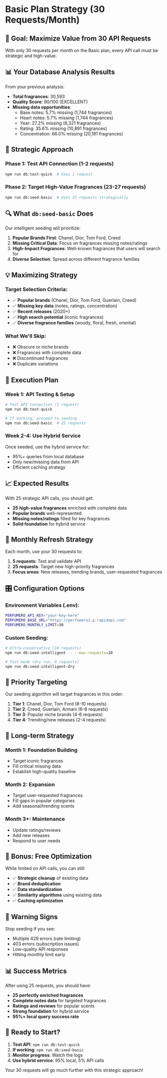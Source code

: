 # Basic Plan Strategy (30 Requests/Month)

## 🎯 **Goal: Maximize Value from 30 API Requests**

With only 30 requests per month on the Basic plan, every API call must be strategic and high-value.

## 📊 **Your Database Analysis Results**

From your previous analysis:
- **Total fragrances**: 30,593
- **Quality Score**: 90/100 (EXCELLENT)
- **Missing data opportunities**:
  - Base notes: 5.7% missing (1,744 fragrances)
  - Heart notes: 5.7% missing (1,744 fragrances)
  - Year: 27.2% missing (8,321 fragrances)
  - Rating: 35.6% missing (10,891 fragrances)
  - Concentration: 66.0% missing (20,191 fragrances)

## 🎯 **Strategic Approach**

### Phase 1: Test API Connection (1-2 requests)
```bash
npm run db:test-quick  # Uses 1 request
```

### Phase 2: Target High-Value Fragrances (23-27 requests)
```bash
npm run db:seed-basic  # Uses 25 requests strategically
```

## 🔍 **What `db:seed-basic` Does**

Our intelligent seeding will prioritize:

1. **Popular Brands First**: Chanel, Dior, Tom Ford, Creed
2. **Missing Critical Data**: Focus on fragrances missing notes/ratings
3. **High-Impact Fragrances**: Well-known fragrances that users will search for
4. **Diverse Selection**: Spread across different fragrance families

## 💡 **Maximizing Strategy**

### Target Selection Criteria:
- ✅ **Popular brands** (Chanel, Dior, Tom Ford, Guerlain, Creed)
- ✅ **Missing key data** (notes, ratings, concentration)
- ✅ **Recent releases** (2020+)
- ✅ **High search potential** (iconic fragrances)
- ✅ **Diverse fragrance families** (woody, floral, fresh, oriental)

### What We'll Skip:
- ❌ Obscure or niche brands
- ❌ Fragrances with complete data
- ❌ Discontinued fragrances
- ❌ Duplicate variations

## 🚀 **Execution Plan**

### Week 1: API Testing & Setup
```bash
# Test API connection (1 request)
npm run db:test-quick

# If working, proceed to seeding
npm run db:seed-basic  # 25 requests
```

### Week 2-4: Use Hybrid Service
Once seeded, use the hybrid service for:
- 95%+ queries from local database
- Only new/missing data from API
- Efficient caching strategy

## 📈 **Expected Results**

With 25 strategic API calls, you should get:
- **25 high-value fragrances** enriched with complete data
- **Popular brands** well-represented
- **Missing notes/ratings** filled for key fragrances
- **Solid foundation** for hybrid service

## 🔄 **Monthly Refresh Strategy**

Each month, use your 30 requests to:
1. **5 requests**: Test and validate API
2. **25 requests**: Target new high-priority fragrances
3. **Focus areas**: New releases, trending brands, user-requested fragrances

## 🎛️ **Configuration Options**

### Environment Variables (.env):
```bash
PERFUMERO_API_KEY="your-key-here"
PERFUMERO_BASE_URL="https://perfumero1.p.rapidapi.com"
PERFUMERO_MONTHLY_LIMIT=30
```

### Custom Seeding:
```bash
# Ultra-conservative (10 requests)
npm run db:seed-intelligent -- --max-requests=10

# Test mode (dry run, 0 requests)
npm run db:seed-intelligent-dry
```

## 🎯 **Priority Targeting**

Our seeding algorithm will target fragrances in this order:

1. **Tier 1**: Chanel, Dior, Tom Ford (8-10 requests)
2. **Tier 2**: Creed, Guerlain, Armani (6-8 requests)
3. **Tier 3**: Popular niche brands (4-6 requests)
4. **Tier 4**: Trending/new releases (2-4 requests)

## 🔮 **Long-term Strategy**

### Month 1: Foundation Building
- Target iconic fragrances
- Fill critical missing data
- Establish high-quality baseline

### Month 2: Expansion
- Target user-requested fragrances
- Fill gaps in popular categories
- Add seasonal/trending scents

### Month 3+: Maintenance
- Update ratings/reviews
- Add new releases
- Respond to user needs

## 🎁 **Bonus: Free Optimization**

While limited on API calls, you can still:
- ✅ **Strategic cleanup** of existing data
- ✅ **Brand deduplication**
- ✅ **Data standardization**
- ✅ **Similarity algorithms** using existing data
- ✅ **Caching optimization**

## 🚨 **Warning Signs**

Stop seeding if you see:
- Multiple 429 errors (rate limiting)
- 403 errors (subscription issues)
- Low-quality API responses
- Hitting monthly limit early

## 📊 **Success Metrics**

After using 25 requests, you should have:
- **25 perfectly enriched fragrances**
- **Complete notes data** for targeted fragrances
- **Ratings and reviews** for popular scents
- **Strong foundation** for hybrid service
- **95%+ local query success rate**

## 🎯 **Ready to Start?**

1. **Test API**: `npm run db:test-quick`
2. **If working**: `npm run db:seed-basic`
3. **Monitor progress**: Watch the logs
4. **Use hybrid service**: 95% local, 5% API calls

Your 30 requests will go much further with this strategic approach!
